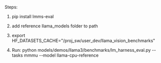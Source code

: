 Steps:
1. pip install lmms-eval

2. add reference llama_models folder to path

3. export HF_DATASETS_CACHE="/proj_sw/user_dev/llama_vision_benchmarks"

4. Run: python models/demos/llama3/benchmarks/lm_harness_eval.py --tasks mmmu --model llama-cpu-reference
